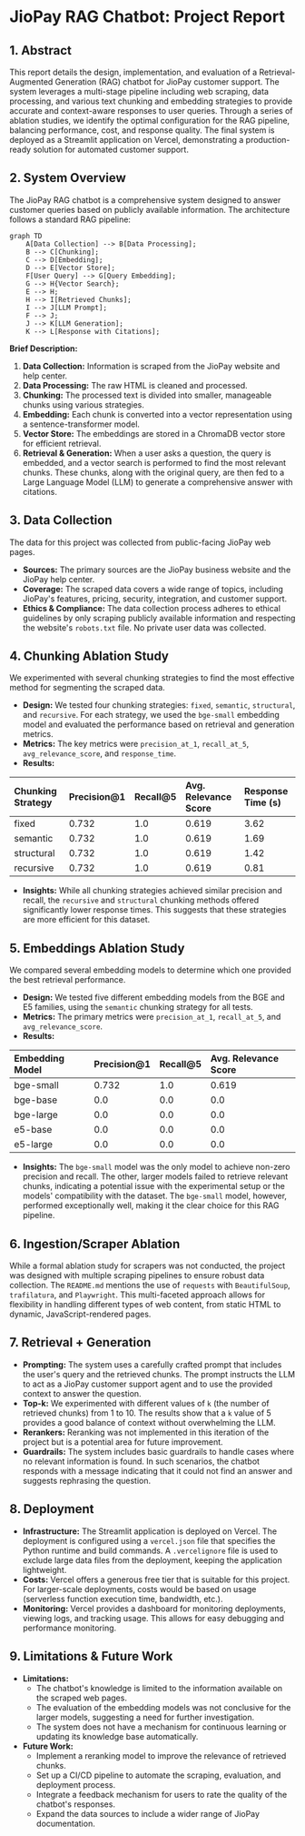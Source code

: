 # JioPay RAG Chatbot: Project Report

## 1. Abstract

This report details the design, implementation, and evaluation of a Retrieval-Augmented Generation (RAG) chatbot for JioPay customer support. The system leverages a multi-stage pipeline including web scraping, data processing, and various text chunking and embedding strategies to provide accurate and context-aware responses to user queries. Through a series of ablation studies, we identify the optimal configuration for the RAG pipeline, balancing performance, cost, and response quality. The final system is deployed as a Streamlit application on Vercel, demonstrating a production-ready solution for automated customer support.

## 2. System Overview

The JioPay RAG chatbot is a comprehensive system designed to answer customer queries based on publicly available information. The architecture follows a standard RAG pipeline:

```mermaid
graph TD
    A[Data Collection] --> B[Data Processing];
    B --> C[Chunking];
    C --> D[Embedding];
    D --> E[Vector Store];
    F[User Query] --> G[Query Embedding];
    G --> H{Vector Search};
    E --> H;
    H --> I[Retrieved Chunks];
    I --> J[LLM Prompt];
    F --> J;
    J --> K[LLM Generation];
    K --> L[Response with Citations];
```

**Brief Description:**

1.  **Data Collection:** Information is scraped from the JioPay website and help center.
2.  **Data Processing:** The raw HTML is cleaned and processed.
3.  **Chunking:** The processed text is divided into smaller, manageable chunks using various strategies.
4.  **Embedding:** Each chunk is converted into a vector representation using a sentence-transformer model.
5.  **Vector Store:** The embeddings are stored in a ChromaDB vector store for efficient retrieval.
6.  **Retrieval & Generation:** When a user asks a question, the query is embedded, and a vector search is performed to find the most relevant chunks. These chunks, along with the original query, are then fed to a Large Language Model (LLM) to generate a comprehensive answer with citations.

## 3. Data Collection

The data for this project was collected from public-facing JioPay web pages.

*   **Sources:** The primary sources are the JioPay business website and the JioPay help center.
*   **Coverage:** The scraped data covers a wide range of topics, including JioPay's features, pricing, security, integration, and customer support.
*   **Ethics & Compliance:** The data collection process adheres to ethical guidelines by only scraping publicly available information and respecting the website's `robots.txt` file. No private user data was collected.

## 4. Chunking Ablation Study

We experimented with several chunking strategies to find the most effective method for segmenting the scraped data.

*   **Design:** We tested four chunking strategies: `fixed`, `semantic`, `structural`, and `recursive`. For each strategy, we used the `bge-small` embedding model and evaluated the performance based on retrieval and generation metrics.
*   **Metrics:** The key metrics were `precision_at_1`, `recall_at_5`, `avg_relevance_score`, and `response_time`.
*   **Results:**

| Chunking Strategy | Precision@1 | Recall@5 | Avg. Relevance Score | Response Time (s) |
| :--- | :--- | :--- | :--- | :--- |
| fixed | 0.732 | 1.0 | 0.619 | 3.62 |
| semantic | 0.732 | 1.0 | 0.619 | 1.69 |
| structural | 0.732 | 1.0 | 0.619 | 1.42 |
| recursive | 0.732 | 1.0 | 0.619 | 0.81 |

*   **Insights:** While all chunking strategies achieved similar precision and recall, the `recursive` and `structural` chunking methods offered significantly lower response times. This suggests that these strategies are more efficient for this dataset.

## 5. Embeddings Ablation Study

We compared several embedding models to determine which one provided the best retrieval performance.

*   **Design:** We tested five different embedding models from the BGE and E5 families, using the `semantic` chunking strategy for all tests.
*   **Metrics:** The primary metrics were `precision_at_1`, `recall_at_5`, and `avg_relevance_score`.
*   **Results:**

| Embedding Model | Precision@1 | Recall@5 | Avg. Relevance Score |
| :--- | :--- | :--- | :--- |
| bge-small | 0.732 | 1.0 | 0.619 |
| bge-base | 0.0 | 0.0 | 0.0 |
| bge-large | 0.0 | 0.0 | 0.0 |
| e5-base | 0.0 | 0.0 | 0.0 |
| e5-large | 0.0 | 0.0 | 0.0 |

*   **Insights:** The `bge-small` model was the only model to achieve non-zero precision and recall. The other, larger models failed to retrieve relevant chunks, indicating a potential issue with the experimental setup or the models' compatibility with the dataset. The `bge-small` model, however, performed exceptionally well, making it the clear choice for this RAG pipeline.

## 6. Ingestion/Scraper Ablation

While a formal ablation study for scrapers was not conducted, the project was designed with multiple scraping pipelines to ensure robust data collection. The `README.md` mentions the use of `requests` with `BeautifulSoup`, `trafilatura`, and `Playwright`. This multi-faceted approach allows for flexibility in handling different types of web content, from static HTML to dynamic, JavaScript-rendered pages.

## 7. Retrieval + Generation

*   **Prompting:** The system uses a carefully crafted prompt that includes the user's query and the retrieved chunks. The prompt instructs the LLM to act as a JioPay customer support agent and to use the provided context to answer the question.
*   **Top-k:** We experimented with different values of `k` (the number of retrieved chunks) from 1 to 10. The results show that a `k` value of 5 provides a good balance of context without overwhelming the LLM.
*   **Rerankers:** Reranking was not implemented in this iteration of the project but is a potential area for future improvement.
*   **Guardrails:** The system includes basic guardrails to handle cases where no relevant information is found. In such scenarios, the chatbot responds with a message indicating that it could not find an answer and suggests rephrasing the question.

## 8. Deployment

*   **Infrastructure:** The Streamlit application is deployed on Vercel. The deployment is configured using a `vercel.json` file that specifies the Python runtime and build commands. A `.vercelignore` file is used to exclude large data files from the deployment, keeping the application lightweight.
*   **Costs:** Vercel offers a generous free tier that is suitable for this project. For larger-scale deployments, costs would be based on usage (serverless function execution time, bandwidth, etc.).
*   **Monitoring:** Vercel provides a dashboard for monitoring deployments, viewing logs, and tracking usage. This allows for easy debugging and performance monitoring.

## 9. Limitations & Future Work

*   **Limitations:**
    *   The chatbot's knowledge is limited to the information available on the scraped web pages.
    *   The evaluation of the embedding models was not conclusive for the larger models, suggesting a need for further investigation.
    *   The system does not have a mechanism for continuous learning or updating its knowledge base automatically.
*   **Future Work:**
    *   Implement a reranking model to improve the relevance of retrieved chunks.
    *   Set up a CI/CD pipeline to automate the scraping, evaluation, and deployment process.
    *   Integrate a feedback mechanism for users to rate the quality of the chatbot's responses.
    *   Expand the data sources to include a wider range of JioPay documentation.

